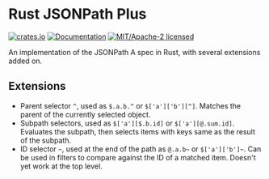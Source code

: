 
# Rust JSONPath Plus

[![crates.io](https://img.shields.io/crates/v/jsonpath-plus.svg)](https://crates.io/crates/jsonpath-plus)
[![Documentation](https://docs.rs/rebound/badge.svg)](https://docs.rs/jsonpath-plus)
[![MIT/Apache-2 licensed](https://img.shields.io/crates/l/rebound.svg)](./LICENSE-APACHE)

An implementation of the JSONPath A spec in Rust, with several extensions added on.

## Extensions

- Parent selector `^`, used as `$.a.b.^` or `$['a']['b'][^]`. Matches the parent of
  the currently selected object.
- Subpath selectors, used as `$['a'][$.b.id]` or `$['a'][@.sum.id]`. Evaluates the
  subpath, then selects items with keys same as the result of the subpath.
- ID selector `~`, used at the end of the path as `@.a.b~` or `$['a']['b']~`. Can be
  used in filters to compare against the ID of a matched item. Doesn't yet work at
  the top level.
